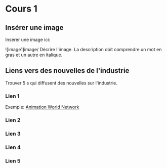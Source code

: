 # Cours 1
## Insérer une image
Insérer une image ici: 

![image1]image/
Décrire l'image. La description doit comprendre un mot en gras et un autre en italique. 

## Liens vers des nouvelles de l'industrie
Trouver 5 s qui diffusent des nouvelles sur l'industrie.

### Lien 1 
Exemple: [Animation World Network](https://www.awn.com/)

### Lien 2 


### Lien 3 


### Lien 4 


### Lien 5 
